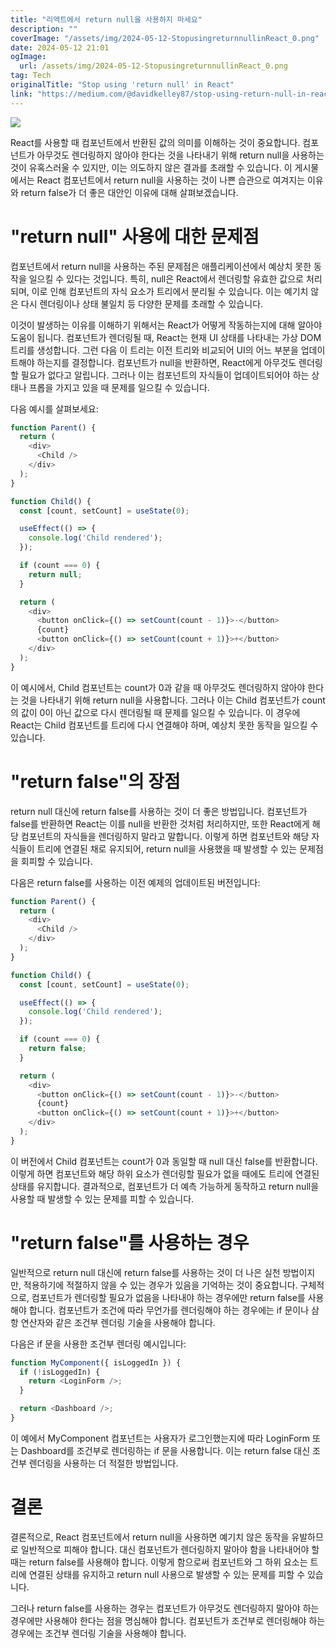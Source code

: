 ```yaml
---
title: "리액트에서 return null을 사용하지 마세요"
description: ""
coverImage: "/assets/img/2024-05-12-StopusingreturnnullinReact_0.png"
date: 2024-05-12 21:01
ogImage: 
  url: /assets/img/2024-05-12-StopusingreturnnullinReact_0.png
tag: Tech
originalTitle: "Stop using 'return null' in React"
link: "https://medium.com/@davidkelley87/stop-using-return-null-in-react-a2ebf08fc9cd"
---
```



<img src="/assets/img/2024-05-12-StopusingreturnnullinReact_0.png" />

React를 사용할 때 컴포넌트에서 반환된 값의 의미를 이해하는 것이 중요합니다. 컴포넌트가 아무것도 렌더링하지 않아야 한다는 것을 나타내기 위해 return null을 사용하는 것이 유혹스러울 수 있지만, 이는 의도하지 않은 결과를 초래할 수 있습니다. 이 게시물에서는 React 컴포넌트에서 return null을 사용하는 것이 나쁜 습관으로 여겨지는 이유와 return false가 더 좋은 대안인 이유에 대해 살펴보겠습니다.

# "return null" 사용에 대한 문제점

컴포넌트에서 return null을 사용하는 주된 문제점은 애플리케이션에서 예상치 못한 동작을 일으킬 수 있다는 것입니다. 특히, null은 React에서 렌더링할 유효한 값으로 처리되며, 이로 인해 컴포넌트의 자식 요소가 트리에서 분리될 수 있습니다. 이는 예기치 않은 다시 렌더링이나 상태 불일치 등 다양한 문제를 초래할 수 있습니다.



이것이 발생하는 이유를 이해하기 위해서는 React가 어떻게 작동하는지에 대해 알아야 도움이 됩니다. 컴포넌트가 렌더링될 때, React는 현재 UI 상태를 나타내는 가상 DOM 트리를 생성합니다. 그런 다음 이 트리는 이전 트리와 비교되어 UI의 어느 부분을 업데이트해야 하는지를 결정합니다. 컴포넌트가 null을 반환하면, React에게 아무것도 렌더링할 필요가 없다고 알립니다. 그러나 이는 컴포넌트의 자식들이 업데이트되어야 하는 상태나 프롭을 가지고 있을 때 문제를 일으킬 수 있습니다.

다음 예시를 살펴보세요:

```js
function Parent() {
  return (
    <div>
      <Child />
    </div>
  );
}

function Child() {
  const [count, setCount] = useState(0);

  useEffect(() => {
    console.log('Child rendered');
  });

  if (count === 0) {
    return null;
  }

  return (
    <div>
      <button onClick={() => setCount(count - 1)}>-</button>
      {count}
      <button onClick={() => setCount(count + 1)}>+</button>
    </div>
  );
}
```

이 예시에서, Child 컴포넌트는 count가 0과 같을 때 아무것도 렌더링하지 않아야 한다는 것을 나타내기 위해 return null을 사용합니다. 그러나 이는 Child 컴포넌트가 count의 값이 0이 아닌 값으로 다시 렌더링될 때 문제를 일으킬 수 있습니다. 이 경우에 React는 Child 컴포넌트를 트리에 다시 연결해야 하며, 예상치 못한 동작을 일으킬 수 있습니다.



# "return false"의 장점

return null 대신에 return false를 사용하는 것이 더 좋은 방법입니다. 컴포넌트가 false를 반환하면 React는 이를 null을 반환한 것처럼 처리하지만, 또한 React에게 해당 컴포넌트의 자식들을 렌더링하지 말라고 말합니다. 이렇게 하면 컴포넌트와 해당 자식들이 트리에 연결된 채로 유지되어, return null을 사용했을 때 발생할 수 있는 문제점을 회피할 수 있습니다.

다음은 return false를 사용하는 이전 예제의 업데이트된 버전입니다:

```js
function Parent() {
  return (
    <div>
      <Child />
    </div>
  );
}

function Child() {
  const [count, setCount] = useState(0);

  useEffect(() => {
    console.log('Child rendered');
  });

  if (count === 0) {
    return false;
  }

  return (
    <div>
      <button onClick={() => setCount(count - 1)}>-</button>
      {count}
      <button onClick={() => setCount(count + 1)}>+</button>
    </div>
  );
}
```



이 버전에서 Child 컴포넌트는 count가 0과 동일할 때 null 대신 false를 반환합니다. 이렇게 하면 컴포넌트와 해당 하위 요소가 렌더링할 필요가 없을 때에도 트리에 연결된 상태를 유지합니다. 결과적으로, 컴포넌트가 더 예측 가능하게 동작하고 return null을 사용할 때 발생할 수 있는 문제를 피할 수 있습니다.

# "return false"를 사용하는 경우

일반적으로 return null 대신에 return false를 사용하는 것이 더 나은 실천 방법이지만, 적용하기에 적절하지 않을 수 있는 경우가 있음을 기억하는 것이 중요합니다. 구체적으로, 컴포넌트가 렌더링할 필요가 없음을 나타내야 하는 경우에만 return false를 사용해야 합니다. 컴포넌트가 조건에 따라 무언가를 렌더링해야 하는 경우에는 if 문이나 삼항 연산자와 같은 조건부 렌더링 기술을 사용해야 합니다.

다음은 if 문을 사용한 조건부 렌더링 예시입니다:



```js
function MyComponent({ isLoggedIn }) {
  if (!isLoggedIn) {
    return <LoginForm />;
  }

  return <Dashboard />;
}
```

이 예에서 MyComponent 컴포넌트는 사용자가 로그인했는지에 따라 LoginForm 또는 Dashboard를 조건부로 렌더링하는 if 문을 사용합니다. 이는 return false 대신 조건부 렌더링을 사용하는 더 적절한 방법입니다.

# 결론

결론적으로, React 컴포넌트에서 return null을 사용하면 예기치 않은 동작을 유발하므로 일반적으로 피해야 합니다. 대신 컴포넌트가 렌더링하지 말아야 함을 나타내어야 할 때는 return false를 사용해야 합니다. 이렇게 함으로써 컴포넌트와 그 하위 요소는 트리에 연결된 상태를 유지하고 return null 사용으로 발생할 수 있는 문제를 피할 수 있습니다.




그러나 return false를 사용하는 경우는 컴포넌트가 아무것도 렌더링하지 말아야 하는 경우에만 사용해야 한다는 점을 명심해야 합니다. 컴포넌트가 조건부로 렌더링해야 하는 경우에는 조건부 렌더링 기술을 사용해야 합니다.